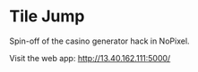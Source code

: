 # Tile Jump
Spin-off of the casino generator hack in NoPixel.

Visit the web app: http://13.40.162.111:5000/
